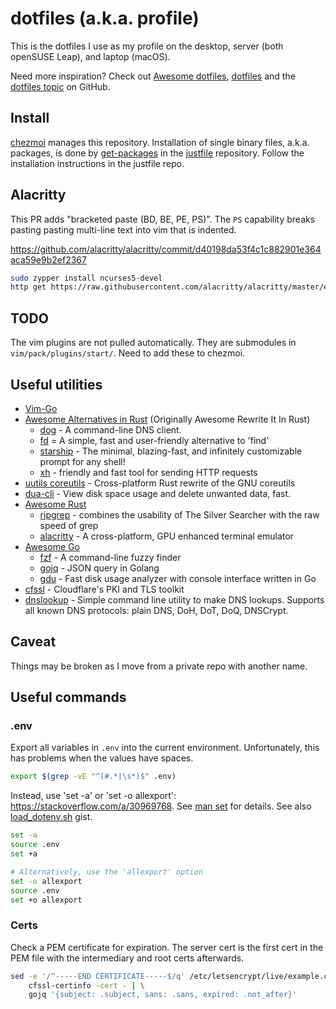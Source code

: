 # dotfiles (a.k.a. profile)

This is the dotfiles I use as my profile on the desktop, server (both openSUSE Leap), and laptop (macOS).

Need more inspiration? Check out [Awesome dotfiles](), [dotfiles]() and the [dotfiles topic]() on GitHub.

[Awesome dotfiles]: https://github.com/webpro/awesome-dotfiles

[dotfiles]: https://dotfiles.github.io/

[dotfiles topic]: https://github.com/topics/dotfiles

## Install

[chezmoi]() manages this repository. Installation of single binary files, a.k.a. packages, is done by [get-packages]()
in the [justfile]() repository. Follow the installation instructions in the justfile repo.



[chezmoi]: https://github.com/twpayne/chezmoi

[get-packages]: https://github.com/NiceGuyIT/justfiles/tree/main/packages

[justfile]: https://github.com/NiceGuyIT/justfiles/

## Alacritty

This PR adds "bracketed paste (BD, BE, PE, PS)". The `PS` capability breaks pasting pasting
multi-line text into vim that is indented.

https://github.com/alacritty/alacritty/commit/d40198da53f4c1c882901e364aca59e9b2ef2367

```bash
sudo zypper install ncurses5-devel
http get https://raw.githubusercontent.com/alacritty/alacritty/master/extra/alacritty.info | tic -x -e alacritty,alacritty-direct -o ~/.terminfo -
```

## TODO

The vim plugins are not pulled automatically. They are submodules in `vim/pack/plugins/start/`. Need to add these
to chezmoi.

## Useful utilities

- [Vim-Go](https://github.com/fatih/vim-go.git)
- [Awesome Alternatives in Rust](https://github.com/TaKO8Ki/awesome-alternatives-in-rust) (Originally Awesome Rewrite It
  In Rust)
    - [dog](https://github.com/ogham/dog) - A command-line DNS client.
    - [fd](https://github.com/sharkdp/fd) = A simple, fast and user-friendly alternative to 'find'
    - [starship](https://github.com/starship/starship) - The minimal, blazing-fast, and infinitely customizable prompt
      for any shell!
    - [xh](https://github.com/ducaale/xh) - friendly and fast tool for sending HTTP requests
- [uutils coreutils](https://github.com/uutils/coreutils) - Cross-platform Rust rewrite of the GNU coreutils
- [dua-cli](https://github.com/Byron/dua-cli) - View disk space usage and delete unwanted data, fast.
- [Awesome Rust](https://github.com/awesome-rust-com/awesome-rust)
    - [ripgrep](https://github.com/BurntSushi/ripgrep) - combines the usability of The Silver Searcher with the raw speed
      of grep
    - [alacritty](https://github.com/alacritty/alacritty) - A cross-platform, GPU enhanced terminal emulator
- [Awesome Go](https://github.com/avelino/awesome-go)
    - [fzf](https://github.com/junegunn/fzf) - A command-line fuzzy finder
    - [gojq](https://github.com/elgs/gojq) - JSON query in Golang
    - [gdu](https://github.com/dundee/gdu) - Fast disk usage analyzer with console interface written in Go
- [cfssl](https://github.com/cloudflare/cfssl) - Cloudflare's PKI and TLS toolkit
- [dnslookup](https://github.com/ameshkov/dnslookup) - Simple command line utility to make DNS lookups. Supports all
  known DNS protocols: plain DNS, DoH, DoT, DoQ, DNSCrypt.

## Caveat

Things may be broken as I move from a private repo with another name.

## Useful commands

### .env

Export all variables in `.env` into the current environment. Unfortunately, this has problems
when the values have spaces.

```bash
export $(grep -vE "^(#.*|\s*)$" .env)
```

Instead, use 'set -a' or 'set -o allexport': <https://stackoverflow.com/a/30969768>.
See [man set][] for details. See also [load_dotenv.sh][] gist.

```bash
set -a
source .env
set +a

# Alternatively, use the 'allexport' option
set -o allexport
source .env
set +o allexport
```

[man set]: https://www.gnu.org/software/bash/manual/html_node/The-Set-Builtin.html

[load_dotenv.sh]: https://gist.github.com/mihow/9c7f559807069a03e302605691f85572

### Certs

Check a PEM certificate for expiration. The server cert is the first cert in the PEM file with the intermediary and root
certs afterwards.

```bash
sed -e '/^-----END CERTIFICATE-----$/q' /etc/letsencrypt/live/example.com/fullchain.pem | \
    cfssl-certinfo -cert - | \
    gojq '{subject: .subject, sans: .sans, expired: .not_after}'
```
